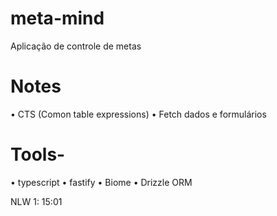 # meta-mind
Aplicação de controle de metas

# Notes
• CTS (Comon table expressions)
• Fetch dados e formulários

# Tools-
• typescript
• fastify
• Biome
• Drizzle ORM


NLW 1: 15:01